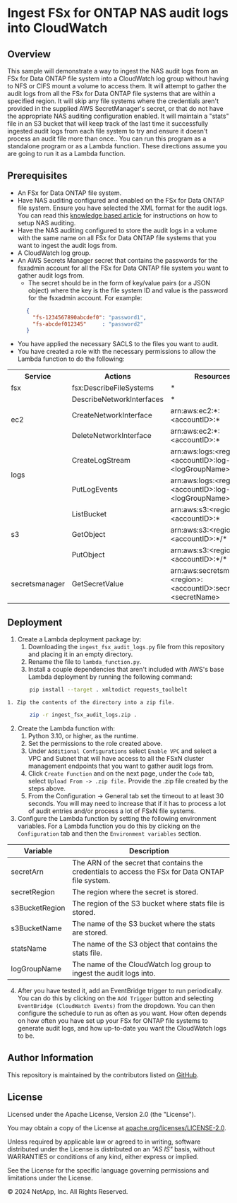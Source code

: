 # Ingest FSx for ONTAP NAS audit logs into CloudWatch

## Overview
This sample will demonstrate a way to ingest the NAS audit logs from an FSx for Data ONTAP file system into a CloudWatch log group
without having to NFS or CIFS mount a volume to access them.
It will attempt to gather the audit logs from all the FSx for Data ONTAP file systems that are within a specified region.
It will skip any file systems where the credentials aren't provided in the supplied AWS SecretManager's secret, or that do not have
the appropriate NAS auditing configuration enabled.
It will maintain a "stats" file in an S3 bucket that will keep track of the last time it successfully ingested audit logs from each
file system to try and ensure it doesn't process an audit file more than once..
You can run this program as a standalone program or as a Lambda function. These directions assume you are going to run it as a Lambda function.

## Prerequisites
- An FSx for Data ONTAP file system.
- Have NAS auditing configured and enabled on the FSx for Data ONTAP file system. Ensure you have selected the XML format for the audit logs. You can read this
[knowledge based article](https://kb.netapp.com/on-prem/ontap/da/NAS/NAS-KBs/How_to_set_up_NAS_auditing_in_ONTAP_9) for instructions on how to setup NAS auditing.
- Have the NAS auditing configured to store the audit logs in a volume with the same name on all FSx for Data ONTAP file
systems that you want to ingest the audit logs from.
- A CloudWatch log group.
- An AWS Secrets Manager secret that contains the passwords for the fsxadmin account for all the FSx for Data ONTAP file system you want to gather audit logs from.
  - The secret should be in the form of key/value pairs (or a JSON object) where the key is the file system ID and value is the password for the fsxadmin account. For example:
```json
      {
        "fs-1234567890abcdef0": "password1",
        "fs-abcdef012345"     : "password2"
      }
```
- You have applied the necessary  SACLS to the files you want to audit.
- You have created a role with the necessary permissions to allow the Lambda function to do the following:

<table>
<tr><th>Service</td><th>Actions</td><th>Resources</th></tr>
<tr><td>fsx</td><td>fsx:DescribeFileSystems</td><td>*</td></tr>
<tr><td rowspan="3">ec2</td><td>DescribeNetworkInterfaces</td><td>*</td></tr>
<tr><td>CreateNetworkInterface</td><td>arn:aws:ec2:*:&lt;accountID&gt;:*</td></tr>
<tr><td>DeleteNetworkInterface</td><td>arn:aws:ec2:*:&lt;accountID&gt;:*</td></tr>
<tr><td rowspan="2">logs</td><td>CreateLogStream        </td><td> arn:aws:logs:&lt;region&gt;:&lt;accountID&gt;:log-group:&lt;logGroupName&gt;:* </td></tr>
<tr><td>PutLogEvents           </td><td> arn:aws:logs:&lt;region&gt;:&lt;accountID&gt;:log-group:&lt;logGroupName&gt;:* </td></tr>
<tr><td rowspan="3"> s3  </td><td> ListBucket             </td><td> arn:aws:s3:&lt;region&gt;:&lt;accountID&gt;:* </td></tr>
<tr><td>GetObject              </td><td> arn:aws:s3:&lt;region>:&lt;accountID&gt;:*/* </td></tr>
<tr><td>PutObject              </td><td> arn:aws:s3:&lt;region>:&lt;accountID&gt;:*/* </td></tr>
<tr><td>secretsmanager </td><td> GetSecretValue </td><td> arn:aws:secretsmanager:&lt;region&gt;:&lt;accountID&gt;:secret:&lt;secretName&gt;</td></tr>
</table>

## Deployment
1. Create a Lambda deployment package by:
    1. Downloading the `ingest_fsx_audit_logs.py` file from this repository and placing it in an empty directory.
    1. Rename the file to `lambda_function.py`.
    1. Install a couple dependencies that aren't included with AWS's base Lambda deployment by running the following command:
```bash
       pip install --target . xmltodict requests_toolbelt
```
    1. Zip the contents of the directory into a zip file.
```bash
       zip -r ingest_fsx_audit_logs.zip .
```
2. Create the Lambda function with:
    1. Python 3.10, or higher, as the runtime.
    1. Set the permissions to the role created above.
    1. Under `Additional Configurations` select `Enable VPC` and select a VPC and Subnet that will have access to all the FSxN cluster management endpoints that you want to gather audit logs from.
    1. Click `Create Function` and on the next page, under the `Code` tab, select `Upload From -> .zip file.` Provide the .zip file created by the steps above. 
    1. From the Configuration -> General tab set the timeout to at least 30 seconds. You will may need to increase that if it has to process a lot of audit entries and/or process a lot of FSxN file systems.
3. Configure the Lambda function by setting the following environment variables. For a Lambda function you do this by clicking on the `Configuration` tab and then the `Environment variables` section.

| Variable | Description |
| --- | --- |
| secretArn | The ARN of the secret that contains the credentials to access the FSx for Data ONTAP file system. |
| secretRegion | The region where the secret is stored. |
| s3BucketRegion | The region of the S3 bucket where stats file is stored. |
| s3BucketName | The name of the S3 bucket where the stats are stored. |
| statsName | The name of the S3 object that contains the stats file. |
| logGroupName | The name of the CloudWatch log group to ingest the audit logs into. |

4. After you have tested it, add an EventBridge trigger to run periodically. You can do this by clicking on the `Add Trigger` button and selecting `EventBridge (CloudWatch Events)` from the dropdown. You can then configure the schedule to run as often as you want. How often depends on how often you have set up your FSx for ONTAP file systems to generate audit logs, and how up-to-date you want the CloudWatch logs to be.

## Author Information

This repository is maintained by the contributors listed on [GitHub](https://github.com/NetApp/FSx-ONTAP-samples-scripts/graphs/contributors).

## License

Licensed under the Apache License, Version 2.0 (the "License").

You may obtain a copy of the License at [apache.org/licenses/LICENSE-2.0](http://www.apache.org/licenses/LICENSE-2.0).

Unless required by applicable law or agreed to in writing, software distributed under the License is distributed on an _"AS IS"_ basis, without WARRANTIES or conditions of any kind, either express or implied.

See the License for the specific language governing permissions and limitations under the License.

© 2024 NetApp, Inc. All Rights Reserved.
